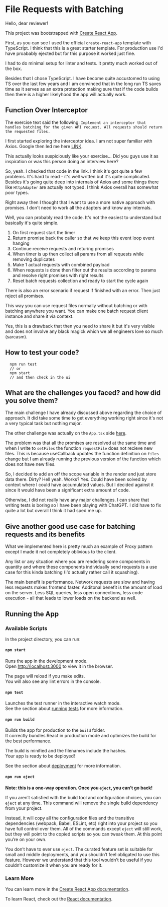 # File Requests with Batching
Hello, dear reviewer!

This project was bootstrapped with [Create React App](https://github.com/facebook/create-react-app).

First, as you can see I used the official `create-react-app` template with TypeScript. I think that this is a great starter template. For production use I'd have proabably ejected but for this purpose it worked just fine.

I had to do minimal setup for linter and tests. It pretty much worked out of the box.

Besides that I chose TypeScript. I have become quite accustomed to using TS over the last few years and I am convinced that in the long run TS saves time as it serves as an extra protection making sure that if the code builds then there is a higher likelyhood the app will actually work.

## Function Over Interceptor
The exercise text said the following: `Implement an interceptor that handles batching for the given API request. All requests should return the requested files.`

I first started exploring the interceptor idea. I am not super familiar with Axios. Google then led me here [LINK](https://github.com/calinortan/batch-request-interceptor/blob/master/src/interceptor.js).

This actually looks suspiciously like your exercise... Did you guys use it as inspiration or was this person doing an interview here?

So, yeah. I checked that code in the link. I think it's got quite a few problems. It's hard to read - it's well written but it's quite complicated. Besides it's going quite deep into internals of Axios and some things there like `HttpAdapter` are actually not typed. I think Axios overall has somewhat poor types.

Right away then I thought that I want to use a more native approach with promises. I don't need to work all the adapters and know any internals.

Well, you can probably read the code. It's not the easiest to understand but basically it's quite simple.
1. On first request start the timer
2. Return promise back the caller so that we keep this event loop event hanging
3. Continue receive requests and returing promises
4. When timer is up then collect all params from all requests while removing duplicates
5. Make 1 actual requests with combined payload
6. When requests is done then filter out the results according to params and resolve right promises with right results
7. Reset batch requests collection and ready to start the cycle again

There is also an error scenario if request if finished with an error. Then just reject all promises.

This way you can use request files normally without batching or with batching anywhere you want. You can make one batch request client instance and share it via context.

Yes, this is a drawback that then you need to share it but it's very visible and does not involve any black magick which we all engineers love so much (sarcasm).

## How to test your code?

```
  npm run test
  // or
  npm start
  // and then check in the ui
```

## What are the challenges you faced? and how did you solve them?
The main challenge I have already discussed above regarding the choice of approach. It did take some time to get everything working right since it's not a very typical task but nothing major.

The other challenge was actually on the `App.tsx` side [here](https://github.com/allhaker/batch-requests/blob/exercise/src/App.tsx#L9).

The problem was that all the promises are resolved at the same time and when I write to `setFiles` the function `requestFile` does not recieve new files. This is because useCallback updates the function definition on `files` change but I am already running the previous version of the function which does not have new files.

So, I decided to add an off the scope variable in the render and just store data there. Dirty? Hell yeah. Works? Yes. Could have been solved by context where I could have accumulated values. But I decided against it since it would have been a significant extra amount of code.

Otherwise, I did not really have any major challenges. I can share that writing tests is boring so I have been playing with ChatGPT. I did have to fix quite a lot but overall I think it had sped me up.

## Give another good use case for batching requests and its benefits
What we implemented here is pretty much an example of Proxy pattern except I made it not completely oblivious to the client.

Any list or any situation where you are rendering some components in quantity and where these components individually send requests is a use case for this kinda batching (I'd actually rather call it squashing).

The main benefit is performance. Network requests are slow and having less requests makes frontend faster. Additonal benefit is the amount of load on the server. Less SQL queries, less open connections, less code execution - all that leads to lower loads on the backend as well.

## Running the App
### Available Scripts

In the project directory, you can run:

#### `npm start`

Runs the app in the development mode.\
Open [http://localhost:3000](http://localhost:3000) to view it in the browser.

The page will reload if you make edits.\
You will also see any lint errors in the console.

#### `npm test`

Launches the test runner in the interactive watch mode.\
See the section about [running tests](https://facebook.github.io/create-react-app/docs/running-tests) for more information.

#### `npm run build`

Builds the app for production to the `build` folder.\
It correctly bundles React in production mode and optimizes the build for the best performance.

The build is minified and the filenames include the hashes.\
Your app is ready to be deployed!

See the section about [deployment](https://facebook.github.io/create-react-app/docs/deployment) for more information.

#### `npm run eject`

**Note: this is a one-way operation. Once you `eject`, you can’t go back!**

If you aren’t satisfied with the build tool and configuration choices, you can `eject` at any time. This command will remove the single build dependency from your project.

Instead, it will copy all the configuration files and the transitive dependencies (webpack, Babel, ESLint, etc) right into your project so you have full control over them. All of the commands except `eject` will still work, but they will point to the copied scripts so you can tweak them. At this point you’re on your own.

You don’t have to ever use `eject`. The curated feature set is suitable for small and middle deployments, and you shouldn’t feel obligated to use this feature. However we understand that this tool wouldn’t be useful if you couldn’t customize it when you are ready for it.

### Learn More

You can learn more in the [Create React App documentation](https://facebook.github.io/create-react-app/docs/getting-started).

To learn React, check out the [React documentation](https://reactjs.org/).
